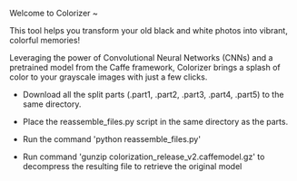 Welcome to Colorizer ~

This tool helps you transform your old black and white photos into vibrant, colorful memories! 

Leveraging the power of Convolutional Neural Networks (CNNs) and a pretrained model from the Caffe framework, Colorizer brings a splash of color to your grayscale images with just a few clicks.

* Download all the split parts (.part1, .part2, .part3, .part4, .part5) to the same directory.

* Place the reassemble_files.py script in the same directory as the parts.

* Run the command 'python reassemble_files.py'

* Run command 'gunzip colorization_release_v2.caffemodel.gz' to decompress the resulting file to retrieve the original model 
